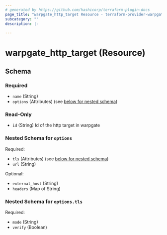 ```yaml
---
# generated by https://github.com/hashicorp/terraform-plugin-docs
page_title: "warpgate_http_target Resource - terraform-provider-warpgate"
subcategory: ""
description: |-
  
---
```


# warpgate_http_target (Resource)





<!-- schema generated by tfplugindocs -->
## Schema

### Required

- `name` (String)
- `options` (Attributes) (see [below for nested schema](#nestedatt--options))

### Read-Only

- `id` (String) Id of the http target in warpgate

<a id="nestedatt--options"></a>
### Nested Schema for `options`

Required:

- `tls` (Attributes) (see [below for nested schema](#nestedatt--options--tls))
- `url` (String)

Optional:

- `external_host` (String)
- `headers` (Map of String)

<a id="nestedatt--options--tls"></a>
### Nested Schema for `options.tls`

Required:

- `mode` (String)
- `verify` (Boolean)


